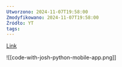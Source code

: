 ```yaml
---
Utworzono: 2024-11-07T19:58:00
Zmodyfikowano: 2024-11-07T19:58:00
Źródło: YT
tags:
---
```

[Link](https://www.youtube.com/watch?v=f7qfYl__Rog)

![[code-with-josh-python-mobile-app.png]]


